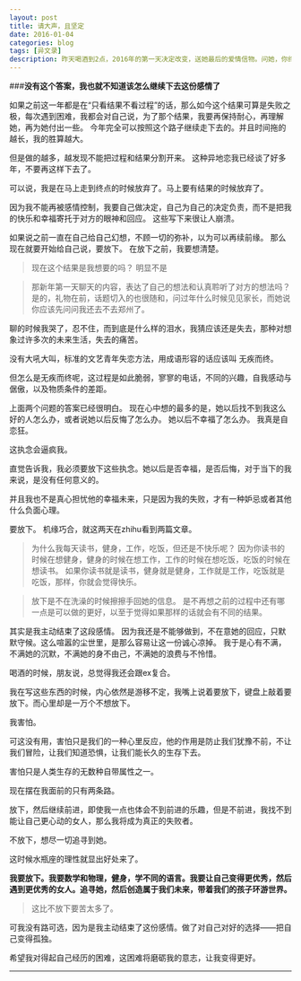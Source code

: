 ```yaml
---
layout: post
title: 请大声，且坚定
date: 2016-01-04
categories: blog
tags: [异文录]
description: 昨天喝酒到2点，2016年的第一天决定改变，送她最后的爱情信物。问她，你终究还是没有把幸福托付给我，你给不了我要的答案，我要的答案是，大声坚定的说，我愿意。
---
```


###**没有这个答案，我也就不知道该怎么继续下去这份感情了**

如果之前这一年都是在“只看结果不看过程”的话，那么如今这个结果可算是失败之极，每次遇到困难，我都会对自己说，为了那个结果，我要再保持耐心，再理解她，再为她付出一些。 今年完全可以按照这个路子继续走下去的。并且时间拖的越长，我的胜算越大。 

但是做的越多，越发现不能把过程和结果分割开来。 这种异地恋我已经谈了好多年，不要再这样下去了。 

可以说，我是在马上走到终点的时候放弃了。马上要有结果的时候放弃了。 

因为我不能再被感情控制，我要自己做决定，自己为自己的决定负责，而不是把我的快乐和幸福寄托于对方的眼神和回应。 这些写下来很让人崩溃。

如果说之前一直在自己给自己幻想，不顾一切的弥补，以为可以再续前缘。 那么现在就要开始给自己说，要放下。 在放下之前，我要想清楚。 

>现在这个结果是我想要的吗？
明显不是 

>那新年第一天聊天的内容，表达了自己的想法和认真聆听了对方的想法吗？ 
是的，礼物在前，话题切入的也很随和，问过年什么时候见见家长，而她说你应该先问问我还去不去郑州了。 

聊的时候我哭了，忍不住，而到底是什么样的泪水，我猜应该还是失去，那种对想象过许多次的未来生活，失去的痛苦。 

没有大吼大叫，标准的文艺青年失恋方法，用成语形容的话应该叫 无疾而终。 

但怎么是无疾而终呢，这过程是如此脆弱，寥寥的电话，不同的兴趣，自我感动与倨傲，以及物质条件的差距。

上面两个问题的答案已经很明白。 现在心中想的最多的是，她以后找不到我这么好的人怎么办，或者说她以后反悔了怎么办。 她以后不幸福了怎么办。 我真是自恋狂。

这执念会逼疯我。

直觉告诉我，我必须要放下这些执念。她以后是否幸福，是否后悔，对于当下的我来说，是没有任何意义的。

并且我也不是真心担忧他的幸福未来，只是因为我的失败，才有一种妒忌或者其他什么负面心理。

要放下。 机缘巧合，就这两天在zhihu看到两篇文章。

>为什么我每天读书，健身，工作，吃饭，但还是不快乐呢？ 因为你读书的时候在想健身，健身的时候在想工作，工作的时候在想吃饭，吃饭的时候在想读书。 如果你读书就是读书，健身就是健身，工作就是工作，吃饭就是吃饭，那样，你就会觉得快乐。

>放下是不在洗澡的时候擦擦手回她的信息。 是不再想之前的过程中还有哪一点是可以做的更好，以至于觉得如果那样的话就会有不同的结果。

其实是我主动结束了这段感情。 因为我还是不能够做到，不在意她的回应，只默默守候。这么喧嚣的尘世里，是那么容易让这一份诚心凉掉。 我于是心有不满，不满她的沉默，不满她的身不由己，不满她的浪费与不怜惜。

喝酒的时候，朋友说，总觉得我还会跟ex复合。

我在写这些东西的时候，内心依然是游移不定，我嘴上说着要放下，键盘上敲着要放下。而心里却是一万个不想放下。

我害怕。

可这没有用，害怕只是我们的一种心里反应，他的作用是防止我们犹豫不前，不让我们冒险，让我们知道恐惧，让我们能长久的生存下去。

害怕只是人类生存的无数种自带属性之一。

现在摆在我面前的只有两条路。

放下，然后继续前进，即使我一点也体会不到前进的乐趣，但是不前进，我找不到能让自己更心动的女人，那么我将成为真正的失败者。

不放下，想尽一切追寻到她。

这时候水瓶座的理性就显出好处来了。

**我要放下。我要数学和物理，健身，学不同的语言。我要让自己变得更优秀，然后遇到更优秀的女人。追寻她，然后创造属于我们未来，带着我们的孩子环游世界。**

>这比不放下要苦太多了。

可我没有路可选，因为是我主动结束了这份感情。做了对自己对好的选择——把自己变得孤独。

希望我对得起自己经历的困难，这困难将磨砺我的意志，让我变得更好。

----


